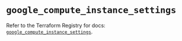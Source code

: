 # `google_compute_instance_settings`

Refer to the Terraform Registry for docs: [`google_compute_instance_settings`](https://registry.terraform.io/providers/hashicorp/google/6.36.0/docs/resources/compute_instance_settings).
